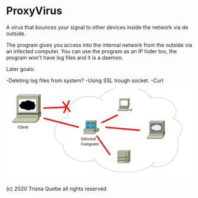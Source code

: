 # ProxyVirus
A virus that bounces your signal to other devices inside the network via de outside.

The program gives you access into the internal network from the outside via an infected computer.
You can use the program as an IP hider too, the program won't have log files and it is a daemon.

Later goals:

-Deleting log files from system?
-Using SSL trough socket.
-Curl 

<img src="schematics.png"/>


(c) 2020 Trisna Quebe all rights reserved
